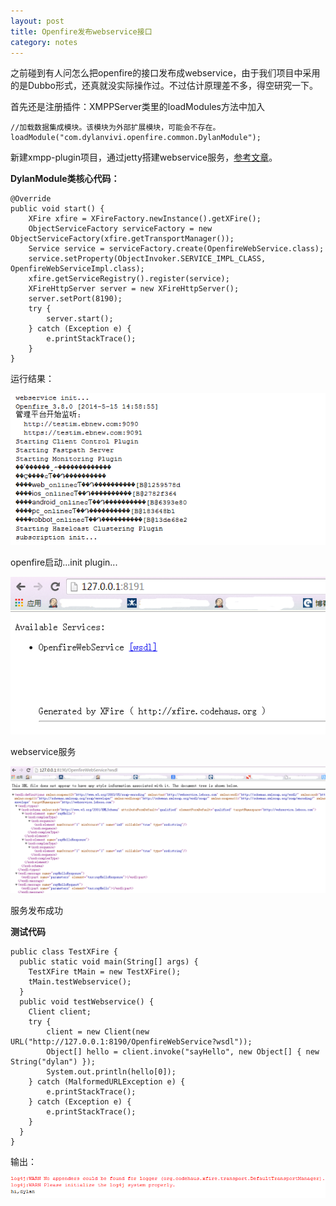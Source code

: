 ```yaml
---
layout: post
title: Openfire发布webservice接口
category: notes
---
```


之前碰到有人问怎么把openfire的接口发布成webservice，由于我们项目中采用的是Dubbo形式，还真就没实际操作过。不过估计原理差不多，得空研究一下。

首先还是注册插件：XMPPServer类里的loadModules方法中加入

    //加载数据集成模块。该模块为外部扩展模块，可能会不存在。
    loadModule("com.dylanvivi.openfire.common.DylanModule");

新建xmpp-plugin项目，通过jetty搭建webservice服务，[参考文章](http://blog.csdn.net/robert8803/article/details/8137461)。

**DylanModule类核心代码：**

    @Override
    public void start() {
    	XFire xfire = XFireFactory.newInstance().getXFire();
    	ObjectServiceFactory serviceFactory = new ObjectServiceFactory(xfire.getTransportManager());
    	Service service = serviceFactory.create(OpenfireWebService.class);
    	service.setProperty(ObjectInvoker.SERVICE_IMPL_CLASS, OpenfireWebServiceImpl.class);
    	xfire.getServiceRegistry().register(service);
    	XFireHttpServer server = new XFireHttpServer();
    	server.setPort(8190);
    	try {
    		server.start();
    	} catch (Exception e) {
    		e.printStackTrace();
    	}
    }

运行结果：

![image](/assets/post-images/2014-05-15-824aeea7-faff-4962-e9de-06644f28774a.png)

openfire启动...init plugin...

![image](/assets/post-images/2014-05-15-8a790299-942f-4635-a625-a7db9614d790.png)

webservice服务

![image](/assets/post-images/2014-05-15-35f15ed9-f2aa-442b-8fa1-0f432c4e97e3.png)

服务发布成功

**测试代码**

    public class TestXFire {
      public static void main(String[] args) {
      	TestXFire tMain = new TestXFire();
      	tMain.testWebservice();
      }
      public void testWebservice() {
      	Client client;
      	try {
      		client = new Client(new URL("http://127.0.0.1:8190/OpenfireWebService?wsdl"));
      		Object[] hello = client.invoke("sayHello", new Object[] { new String("dylan") });
      		System.out.println(hello[0]);
      	} catch (MalformedURLException e) {
      		e.printStackTrace();
      	} catch (Exception e) {
      		e.printStackTrace();
      	}
      }
    }

输出：

![image](/assets/post-images/2014-05-15-b26f189f-1069-4ef0-d599-60db23eadace.png)




